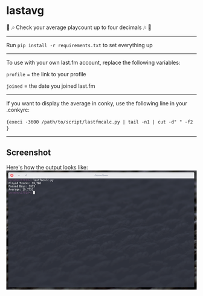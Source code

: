 # lastavg

:musical_note: :notes:
Check your average playcount up to four decimals :notes: :musical_note:

---

Run `pip install -r requirements.txt` to set everything up

---

To use with your own last.fm account, replace the following variables:

`profile` = the link to your profile

`joined` = the date you joined last.fm

---

If you want to display the average in conky, use the following line in your .conkyrc:

`{execi -3600 /path/to/script/lastfmcalc.py | tail -n1 | cut -d" " -f2 }`

---

## Screenshot

Here's how the output looks like:
![lastavgscreenshot](/docs/lastavgscreen.png?raw=true "lastavg output")
